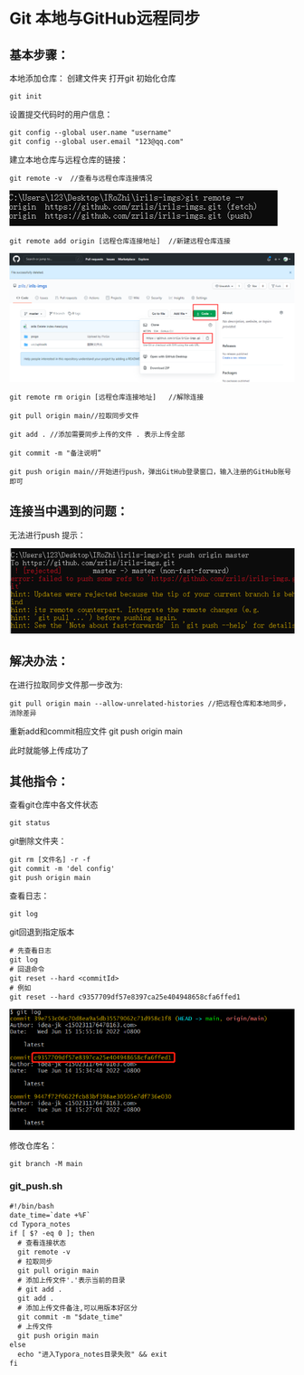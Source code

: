 # Git 本地与GitHub远程同步

## 基本步骤：

本地添加仓库： 创建文件夹 打开git 初始化仓库

```shell
git init
```

设置提交代码时的用户信息：

```shell
git config --global user.name "username"
git config --global user.email "123@qq.com"
```

建立本地仓库与远程仓库的链接：

```shell
git remote -v  //查看与远程仓库连接情况
```

![](..\image\git\aecb61e34c3baa8032c03cea7c80793d.png)

```shell
git remote add origin [远程仓库连接地址]  //新建远程仓库连接
```

![](..\image\git\4765b6d1ae11ce825ef09224db86760a.png)

```shell
git remote rm origin [远程仓库连接地址]   //解除连接

git pull origin main//拉取同步文件

git add . //添加需要同步上传的文件 . 表示上传全部

git commit -m "备注说明”

git push origin main//开始进行push，弹出GitHub登录窗口，输入注册的GitHub账号即可
```

## 连接当中遇到的问题：

无法进行push 提示： 

![](..\image\git\984b869f3130ac1ac442645f47e50637.png)

## 解决办法：

在进行拉取同步文件那一步改为:

```shell
git pull origin main --allow-unrelated-histories //把远程仓库和本地同步，消除差异
```

重新add和commit相应文件 git push origin main

此时就能够上传成功了

## 其他指令：

查看git仓库中各文件状态

```shell
git status
```

git删除文件夹：

```shell
git rm [文件名] -r -f
git commit -m 'del config' 
git push origin main
```

查看日志：

```shell
git log
```

git回退到指定版本

```shell
# 先查看日志
git log
# 回退命令
git reset --hard <commitId>
# 例如
git reset --hard c9357709df57e8397ca25e404948658cfa6ffed1
```

![image-20220615160647840](..\image\git\20220615160647840.png)

修改仓库名：

```shell
git branch -M main
```

### git_push.sh

```shell
#!/bin/bash
date_time=`date +%F`
cd Typora_notes
if [ $? -eq 0 ]; then
  # 查看连接状态
  git remote -v
  # 拉取同步
  git pull origin main
  # 添加上传文件'.'表示当前的目录
  # git add .
  git add .
  # 添加上传文件备注,可以用版本好区分
  git commit -m "$date_time"
  # 上传文件
  git push origin main
else
  echo "进入Typora_notes目录失败" && exit
fi
```


